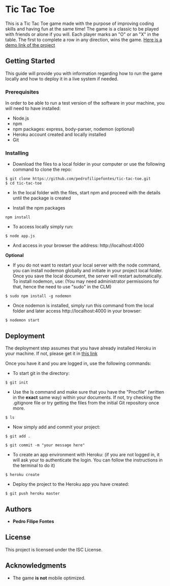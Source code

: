 # Tic Tac Toe

This is a Tic Tac Toe game made with the purpose of improving coding skills and having fun at the same time! The game is a classic to be played with friends or alone if you will. Each player marks an "O" or an "X" in the table. The first to complete a row in any direction, wins the game. [Here is a demo link of the project](https://still-island-57296.herokuapp.com/)

## Getting Started

This guide will provide you with information regarding how to run the game locally and how to deploy it in a live system if needed.

### Prerequisites

In order to be able to run a test version of the software in your machine, you will need to have installed:


* Node.js
* npm
* npm packages: express, body-parser, nodemon (optional)
* Heroku account created and locally installed
* Git

### Installing


* Download the files to a local folder in your computer or use the following command to clone the repo:

```
$ git clone https://github.com/pedrofilipefontes/tic-tac-toe.git
$ cd tic-tac-toe
```

* In the local folder with the files, start npm and proceed with the details until the package is created

* Install the npm packages
```nodejs
npm install
```


* To access locally simply run:

```
$ node app.js
```

* And access in your browser the address: http://localhost:4000

**Optional**

* If you do not want to restart your local server with the node command, you can install nodemon globally and initiate in your project local folder. Once you save the local document, the server will restart automatically. To install nodemon, use: (You may need administrator permissions for that, hence the need to use "sudo" in the CLM)

```
$ sudo npm install -g nodemon
```

* Once nodemon is installed, simply run this command from the local folder and later access http://localhost:4000 in your browser:

```
$ nodemon start
```

## Deployment

The deployment step assumes that you have already installed Heroku in your machine. If not, please get it in [this link](https://devcenter.heroku.com/articles/heroku-cli#download-and-install)

Once you have it and you are logged in, use the following commands:

* To start git in the directory:

```
$ git init
```

* Use the ls command and make sure that you have the "Procfile" (written in the **exact** same way) within your documents. If not, try checking the .gitignore file or try getting the files from the initial Git repository once more.

```
$ ls
```

* Now simply add and commit your project:

```
$ git add .

$ git commit -m "your message here"
```

* To create an app environment with Heroku: (if you are not logged in, it will ask your to authenticate the login. You can follow the instructions in the terminal to do it)

```
$ heroku create
```

* Deploy the project to the Heroku app you have created:

```
$ git push heroku master
```

## Authors

* **Pedro Filipe Fontes**

## License

This project is licensed under the ISC License.

## Acknowledgments

* The game **is not** mobile optimized. 
